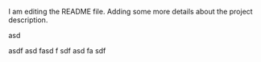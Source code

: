 I am editing the README file. Adding some more details about the project description.

asd

asdf
asd
fasd
f
sdf
asd
fa
sdf

